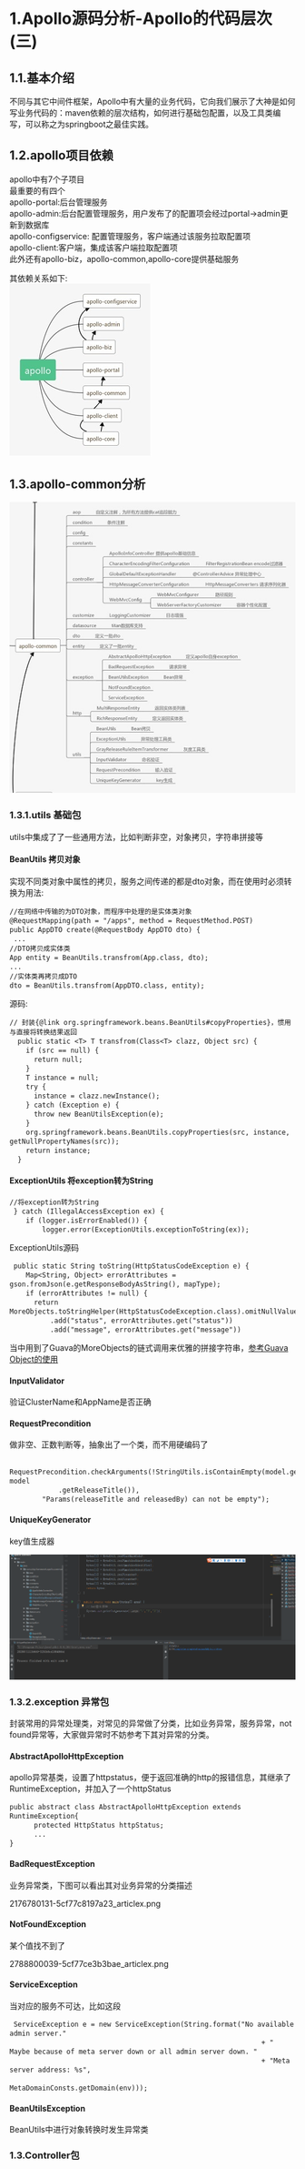 # 1.Apollo源码分析-Apollo的代码层次\(三\)

## 1.1.基本介绍

不同与其它中间件框架，Apollo中有大量的业务代码，它向我们展示了大神是如何写业务代码的：maven依赖的层次结构，如何进行基础包配置，以及工具类编写，可以称之为springboot之最佳实践。

## 1.2.apollo项目依赖

apollo中有7个子项目  
最重要的有四个  
apollo-portal:后台管理服务  
apollo-admin:后台配置管理服务，用户发布了的配置项会经过portal-&gt;admin更新到数据库  
apollo-configservice: 配置管理服务，客户端通过该服务拉取配置项  
apollo-client:客户端，集成该客户端拉取配置项  
此外还有apollo-biz，apollo-common,apollo-core提供基础服务

其依赖关系如下:  
![](/static/image/2051242107-5cf737fd43e95_articlex.jpg)

## 1.3.apollo-common分析

![](/static/image/304542458-5cf739653eaa7_articlex.jpg)

### 1.3.1.utils 基础包

utils中集成了了一些通用方法，比如判断非空，对象拷贝，字符串拼接等

#### BeanUtils 拷贝对象

实现不同类对象中属性的拷贝，服务之间传递的都是dto对象，而在使用时必须转换为用法:

```
//在网络中传输的为DTO对象，而程序中处理的是实体类对象
@RequestMapping(path = "/apps", method = RequestMethod.POST)
public AppDTO create(@RequestBody AppDTO dto) {
 ...
//DTO拷贝成实体类
App entity = BeanUtils.transfrom(App.class, dto);
...
//实体类再拷贝成DTO   
dto = BeanUtils.transfrom(AppDTO.class, entity);
```

源码:

```
// 封装{@link org.springframework.beans.BeanUtils#copyProperties}，惯用与直接将转换结果返回
  public static <T> T transfrom(Class<T> clazz, Object src) {
    if (src == null) {
      return null;
    }
    T instance = null;
    try {
      instance = clazz.newInstance();
    } catch (Exception e) {
      throw new BeanUtilsException(e);
    }
    org.springframework.beans.BeanUtils.copyProperties(src, instance, getNullPropertyNames(src));
    return instance;
  }
```

#### ExceptionUtils 将exception转为String

```
//将exception转为String
 } catch (IllegalAccessException ex) {
    if (logger.isErrorEnabled()) {
        logger.error(ExceptionUtils.exceptionToString(ex));
```

ExceptionUtils源码

```
 public static String toString(HttpStatusCodeException e) {
    Map<String, Object> errorAttributes = gson.fromJson(e.getResponseBodyAsString(), mapType);
    if (errorAttributes != null) {
      return MoreObjects.toStringHelper(HttpStatusCodeException.class).omitNullValues()
          .add("status", errorAttributes.get("status"))
          .add("message", errorAttributes.get("message"))
```

 当中用到了Guava的MoreObjects的链式调用来优雅的拼接字符串，[参考Guava Object的使用](https://github.com/google/guava/wiki/CommonObjectUtilitiesExplained)

#### InputValidator

验证ClusterName和AppName是否正确

#### RequestPrecondition

做非空、正数判断等，抽象出了一个类，而不用硬编码了



```
 RequestPrecondition.checkArguments(!StringUtils.isContainEmpty(model.getReleasedBy(), model
            .getReleaseTitle()),
        "Params(releaseTitle and releasedBy) can not be empty");

```

#### UniqueKeyGenerator

key值生成器

![](/static/image/微信截图_20200711135712.png)


### 1.3.2.exception 异常包

封装常用的异常处理类，对常见的异常做了分类，比如业务异常，服务异常，not found异常等，大家做异常时不妨参考下其对异常的分类。

#### AbstractApolloHttpException
apollo异常基类，设置了httpstatus，便于返回准确的http的报错信息，其继承了RuntimeException，并加入了一个httpStatus

```
public abstract class AbstractApolloHttpException extends RuntimeException{
      protected HttpStatus httpStatus;
      ...
}
```
#### BadRequestException

业务异常类，下图可以看出其对业务异常的分类描述

2176780131-5cf77c8197a23_articlex.png

#### NotFoundException

某个值找不到了 

2788800039-5cf77ce3b3bae_articlex.png

#### ServiceException

当对应的服务不可达，比如这段

```
 ServiceException e = new ServiceException(String.format("No available admin server."
                                                              + " Maybe because of meta server down or all admin server down. "
                                                              + "Meta server address: %s",
                                                              MetaDomainConsts.getDomain(env)));

```

#### BeanUtilsException

BeanUtils中进行对象转换时发生异常类

### 1.3.Controller包




























